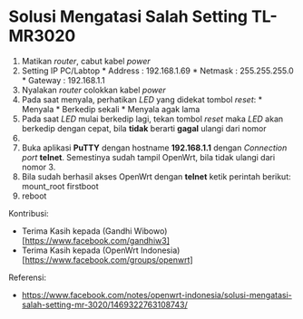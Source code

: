 # Solusi Mengatasi Salah Setting TL-MR3020

1. Matikan *router*, cabut kabel *power*
2. Setting IP PC/Labtop
		* Address : 192.168.1.69
		* Netmask : 255.255.255.0
		* Gateway : 192.168.1.1
3. Nyalakan *router* colokkan kabel *power*
4. Pada saat menyala, perhatikan *LED* yang didekat tombol *reset*:
		* Menyala
		* Berkedip sekali
		* Menyala agak lama
5. Pada saat *LED* mulai berkedip lagi, tekan tombol *reset* maka *LED* akan berkedip dengan cepat, bila **tidak** berarti **gagal** ulangi dari nomor 
3.
6. Buka aplikasi **PuTTY** dengan hostname **192.168.1.1** dengan *Connection port* **telnet**. Semestinya sudah tampil OpenWrt, bila tidak ulangi dari 
nomor 3.
7. Bila sudah berhasil akses OpenWrt dengan **telnet** ketik perintah berikut:
		mount_root
		firstboot
8. reboot

Kontribusi:
- Terima Kasih kepada (Gandhi Wibowo)[https://www.facebook.com/gandhiw3]
- Terima Kasih kepada (OpenWrt Indonesia)[https://www.facebook.com/groups/openwrt]

Referensi:
- https://www.facebook.com/notes/openwrt-indonesia/solusi-mengatasi-salah-setting-mr-3020/1469322763108743/

